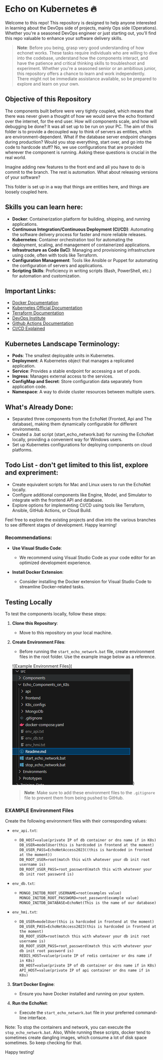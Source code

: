 # Echo on Kubernetes 🔥

Welcome to this repo! This repository is designed to help anyone interested in learning about the DevOps side of projects, mainly Ops side (Operations). Whether you're a seasoned DevOps engineer or just starting out, you'll find this repo valuable to enhance your software delivery skills.

> **Note**: Before you being, grasp very good understanding of how echonet works. These tasks require individuals who are willing to dive into the codebase, understand how the components interact, and have the patience and critical thinking skills to troubleshoot and experiment. Whether you're a seasoned senior or an ambitious junior, this repository offers a chance to learn and work independently. There might not be immediate assistance available, so be prepared to explore and learn on your own.

## Objective of this Repository

The components built before were very tightly coupled, which means that there was never given a thought of how we would serve the echo frontend over the internet, for the end user. How will components scale, and how will debugging be done? It was all set up to be run on your PC. The aim of this folder is to provide a decoupled way to think of servers as entities, which are environment-dependent. What if the database server endpoint changes during production? Would you stop everything, start over, and go into the code to hardcode stuff? No, we use configurations that are provided wherever the component is running. Asking these questions is crucial in the real world.

Imagine adding new features to the front end and all you have to do is commit to the branch. The rest is automation. What about releasing versions of your software?

This folder is set up in a way that things are entities here, and things are loosely coupled here.

## Skills you can learn here:

- **Docker**: Containerization platform for building, shipping, and running applications.
- **Continuous Integration/Continuous Deployment (CI/CD)**: Automating the software delivery process for faster and more reliable releases.
- **Kubernetes**: Container orchestration tool for automating the deployment, scaling, and management of containerized applications.
- **Infrastructure as Code (IaC)**: Managing and provisioning infrastructure using code, often with tools like Terraform.
- **Configuration Management**: Tools like Ansible or Puppet for automating the configuration of servers and applications.
- **Scripting Skills**: Proficiency in writing scripts (Bash, PowerShell, etc.) for automation and customization.

## Important Links:

- [Docker Documentation](https://docs.docker.com/)
- [Kubernetes Official Documentation](https://kubernetes.io/docs/home/)
- [Terraform Documentation](https://registry.terraform.io/providers/hashicorp/google/latest/docs)
- [DevOps Institute](https://devopsinstitute.com/)
- [Github Actions Documentation](https://docs.github.com/en/actions)
- [CI/CD Explained](https://www.redhat.com/en/topics/devops/what-is-ci-cd)

## Kubernetes Landscape Terminology:

- **Pods**: The smallest deployable units in Kubernetes.
- **Deployment**: A Kubernetes object that manages a replicated application.
- **Service**: Provides a stable endpoint for accessing a set of pods.
- **Ingress**: Manages external access to the services.
- **ConfigMap and Secret**: Store configuration data separately from application code.
- **Namespace**: A way to divide cluster resources between multiple users.

## What's Already Done:

- Separated three components from the EchoNet (Fronted, Api and The database), making them dynamically configurable for different environments.
- Created a .bat script (start_echo_network.bat) for running the EchoNet locally, providing a convenient way for Windows users.
- Set up Kubernetes configurations for deploying components on cloud platforms.

## Todo List - don't get limited to this list, explore and expreriment:

- Create equivalent scripts for Mac and Linux users to run the EchoNet locally.
- Configure additional components like Engine, Model, and Simulator to integrate with the frontend API and database.
- Explore options for implementing CI/CD using tools like Terraform, Ansible, GitHub Actions, or Cloud Build.

Feel free to explore the existing projects and dive into the various branches to see different stages of development. Happy learning!

### Recommendations:

- **Use Visual Studio Code**:

  - We recommend using Visual Studio Code as your code editor for an optimized development experience.

- **Install Docker Extension**:
  - Consider installing the Docker extension for Visual Studio Code to streamline Docker-related tasks.

## Testing Locally

To test the components locally, follow these steps:

1. **Clone this Repository**:

   - Move to this repository on your local machine.

2. **Create Environment Files**:

   - Before running the `start_echo_network.bat` file, create environment files in the root folder. Use the example image below as a reference.

   ![Example Environment Files](![Alt text](folderSetupLocal.png))

   > **Note**: Make sure to add these environment files to the `.gitignore` file to prevent them from being pushed to GitHub.

### EXAMPLE Environment Files

Create the following environment files with their corresponding values:

- `env_api.txt`:

  - ```
    DB_HOST=value(private IP of db container or dns name if in K8s)
    DB_USER=modelUser(this is hardcoded in frontend at the moment)
    DB_USER_PASS=EchoNetAccess2023((this is hardcoded in frontend at the moment))
    DB_ROOT_USER=root(match this with whatever your db init root username is)
    DB_ROOT_USER_PASS=root_password(match this with whatever your db init root password is)
    ```

- `env_db.txt`:

  - ```
    MONGO_INITDB_ROOT_USERNAME=root(examples value)
    MONGO_INITDB_ROOT_PASSWORD=root_password(example value)
    MONGO_INITDB_DATABASE=EchoNet(This is the name of our database)
    ```

- `env_hmi.txt`:
  - ```
    DB_USER=modelUser(this is hardcoded in frontend at the moment)
    DB_USER_PASS=EchoNetAccess2023(this is hardcoded in frontend at the moment)
    DB_ROOT_USER=root(match this with whatever your db init root username is)
    DB_ROOT_USER_PASS=root_password(match this with whatever your db init root password is)
    REDIS_HOST=value(private IP of redis container or dns name if in K8s)
    DB_HOST=value(private IP of db container or dns name if in K8s)
    API_HOST=value(private IP of api container or dns name if in K8s)
    ```

3. **Start Docker Engine**:

   - Ensure you have Docker installed and running on your system.

4. **Run the EchoNet**:
   - Execute the `start_echo_network.bat` file in your preferred command-line interface.

Note: To stop the containers and network, you can execute the `stop_echo_network.bat`. Also, While running these scripts, docker tend to sometimes create dangling images, which consume a lot of disk space sometimes. So keep checking for that.

Happy testing!

